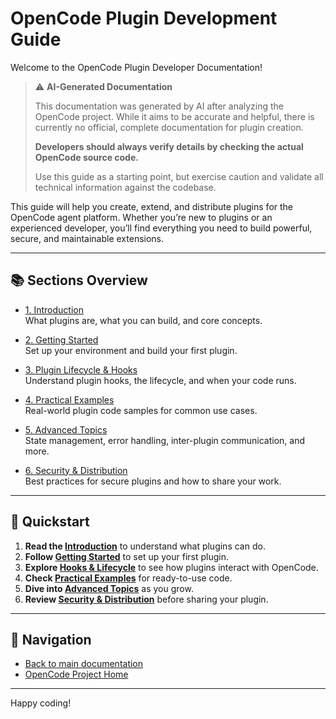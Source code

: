 # OpenCode Plugin Development Guide

Welcome to the OpenCode Plugin Developer Documentation!

> ⚠️ **AI-Generated Documentation**
>
> This documentation was generated by AI after analyzing the OpenCode project. While it aims to be accurate and helpful, there is currently no official, complete documentation for plugin creation. 
> 
> **Developers should always verify details by checking the actual OpenCode source code.** 
> 
> Use this guide as a starting point, but exercise caution and validate all technical information against the codebase.

This guide will help you create, extend, and distribute plugins for the OpenCode agent platform. Whether you’re new to plugins or an experienced developer, you’ll find everything you need to build powerful, secure, and maintainable extensions.

---

## 📚 Sections Overview

- [1. Introduction](./01-introduction.md)  
  What plugins are, what you can build, and core concepts.

- [2. Getting Started](./02-getting-started.md)  
  Set up your environment and build your first plugin.

- [3. Plugin Lifecycle & Hooks](./03-hooks-and-lifecycle.md)  
  Understand plugin hooks, the lifecycle, and when your code runs.

- [4. Practical Examples](./04-practical-examples.md)  
  Real-world plugin code samples for common use cases.

- [5. Advanced Topics](./05-advanced-topics.md)  
  State management, error handling, inter-plugin communication, and more.

- [6. Security & Distribution](./06-security-and-distribution.md)  
  Best practices for secure plugins and how to share your work.

---

## 🚀 Quickstart

1. **Read the [Introduction](./01-introduction.md)** to understand what plugins can do.
2. **Follow [Getting Started](./02-getting-started.md)** to set up your first plugin.
3. **Explore [Hooks & Lifecycle](./03-hooks-and-lifecycle.md)** to see how plugins interact with OpenCode.
4. **Check [Practical Examples](./04-practical-examples.md)** for ready-to-use code.
5. **Dive into [Advanced Topics](./05-advanced-topics.md)** as you grow.
6. **Review [Security & Distribution](./06-security-and-distribution.md)** before sharing your plugin.

---

## 🧭 Navigation

- [Back to main documentation](../README.md)
- [OpenCode Project Home](https://github.com/your-org/opencode)

---

Happy coding!
